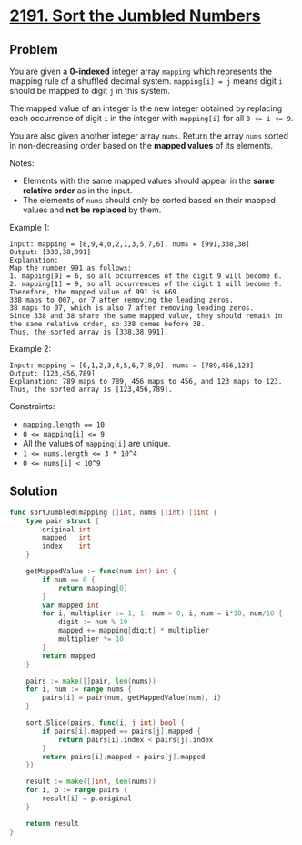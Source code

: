 # [2191. Sort the Jumbled Numbers](https://leetcode.com/problems/sort-the-jumbled-numbers/)

## Problem

You are given a **0-indexed** integer array `mapping` which represents the mapping rule of a shuffled decimal system. `mapping[i] = j` means digit `i` should be mapped to digit `j` in this system.

The mapped value of an integer is the new integer obtained by replacing each occurrence of digit `i` in the integer with `mapping[i]` for all `0 <= i <= 9`.

You are also given another integer array `nums`. Return the array `nums` sorted in non-decreasing order based on the **mapped values** of its elements.

Notes:

- Elements with the same mapped values should appear in the **same relative order** as in the input.
- The elements of `nums` should only be sorted based on their mapped values and **not be replaced** by them.

Example 1:

```
Input: mapping = [8,9,4,0,2,1,3,5,7,6], nums = [991,338,38]
Output: [338,38,991]
Explanation: 
Map the number 991 as follows:
1. mapping[9] = 6, so all occurrences of the digit 9 will become 6.
2. mapping[1] = 9, so all occurrences of the digit 1 will become 9.
Therefore, the mapped value of 991 is 669.
338 maps to 007, or 7 after removing the leading zeros.
38 maps to 07, which is also 7 after removing leading zeros.
Since 338 and 38 share the same mapped value, they should remain in the same relative order, so 338 comes before 38.
Thus, the sorted array is [338,38,991].
```

Example 2:

```
Input: mapping = [0,1,2,3,4,5,6,7,8,9], nums = [789,456,123]
Output: [123,456,789]
Explanation: 789 maps to 789, 456 maps to 456, and 123 maps to 123. Thus, the sorted array is [123,456,789].
```

Constraints:

- `mapping.length == 10`
- `0 <= mapping[i] <= 9`
- All the values of `mapping[i]` are unique.
- `1 <= nums.length <= 3 * 10^4`
- `0 <= nums[i] < 10^9`

## Solution

```go
func sortJumbled(mapping []int, nums []int) []int {
	type pair struct {
		original int
		mapped   int
		index    int
	}

	getMappedValue := func(num int) int {
		if num == 0 {
			return mapping[0]
		}
		var mapped int
		for i, multiplier := 1, 1; num > 0; i, num = i*10, num/10 {
			digit := num % 10
			mapped += mapping[digit] * multiplier
			multiplier *= 10
		}
		return mapped
	}

	pairs := make([]pair, len(nums))
	for i, num := range nums {
		pairs[i] = pair{num, getMappedValue(num), i}
	}

	sort.Slice(pairs, func(i, j int) bool {
		if pairs[i].mapped == pairs[j].mapped {
			return pairs[i].index < pairs[j].index
		}
		return pairs[i].mapped < pairs[j].mapped
	})

	result := make([]int, len(nums))
	for i, p := range pairs {
		result[i] = p.original
	}

	return result
}
```